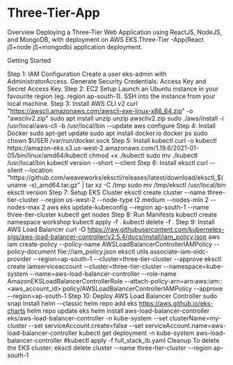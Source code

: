 # Three-Tier-App
Overview
Deploying a Three-Tier Web Application using ReactJS, NodeJS, and MongoDB, with deployment on AWS EKS.Three-Tier -App(React jS+node jS+mongodb) application deployment.

Getting Started

Step 1: IAM Configuration
Create a user eks-admin with AdministratorAccess.
Generate Security Credentials: Access Key and Secret Access Key.
Step 2: EC2 Setup
Launch an Ubuntu instance in your favourite region (eg. region ap-south-1).
SSH into the instance from your local machine.
Step 3: Install AWS CLI v2
curl "https://awscli.amazonaws.com/awscli-exe-linux-x86_64.zip" -o "awscliv2.zip"
sudo apt install unzip
unzip awscliv2.zip
sudo ./aws/install -i /usr/local/aws-cli -b /usr/local/bin --update
aws configure
Step 4: Install Docker
sudo apt-get update
sudo apt install docker.io
docker ps
sudo chown $USER /var/run/docker.sock
Step 5: Install kubectl
curl -o kubectl https://amazon-eks.s3.us-west-2.amazonaws.com/1.19.6/2021-01-05/bin/linux/amd64/kubectl
chmod +x ./kubectl
sudo mv ./kubectl /usr/local/bin
kubectl version --short --client
Step 6: Install eksctl
curl --silent --location "https://github.com/weaveworks/eksctl/releases/latest/download/eksctl_$(uname -s)_amd64.tar.gz" | tar xz -C /tmp
sudo mv /tmp/eksctl /usr/local/bin
eksctl version
Step 7: Setup EKS Cluster
eksctl create cluster --name three-tier-cluster --region us-west-2 --node-type t2.medium --nodes-min 2 --nodes-max 2
aws eks update-kubeconfig --region ap-south-1 --name three-tier-cluster
kubectl get nodes
Step 8: Run Manifests
kubectl create namespace workshop
kubectl apply -f .
kubectl delete -f .
Step 9: Install AWS Load Balancer
curl -O https://raw.githubusercontent.com/kubernetes-sigs/aws-load-balancer-controller/v2.5.4/docs/install/iam_policy.json
aws iam create-policy --policy-name AWSLoadBalancerControllerIAMPolicy --policy-document file://iam_policy.json
eksctl utils associate-iam-oidc-provider --region=ap-south-1 --cluster=three-tier-cluster --approve
eksctl create iamserviceaccount --cluster=three-tier-cluster --namespace=kube-system --name=aws-load-balancer-controller --role-name AmazonEKSLoadBalancerControllerRole --attach-policy-arn=arn:aws:iam::<aws_account_id>:policy/AWSLoadBalancerControllerIAMPolicy --approve --region=ap-south-1
Step 10: Deploy AWS Load Balancer Controller
sudo snap install helm --classic
helm repo add eks https://aws.github.io/eks-charts
helm repo update eks
helm install aws-load-balancer-controller eks/aws-load-balancer-controller -n kube-system --set clusterName=my-cluster --set serviceAccount.create=false --set serviceAccount.name=aws-load-balancer-controller
kubectl get deployment -n kube-system aws-load-balancer-controller
#kubectl apply -f full_stack_lb.yaml
Cleanup
To delete the EKS cluster:
eksctl delete cluster --name three-tier-cluster --region ap-south-1
